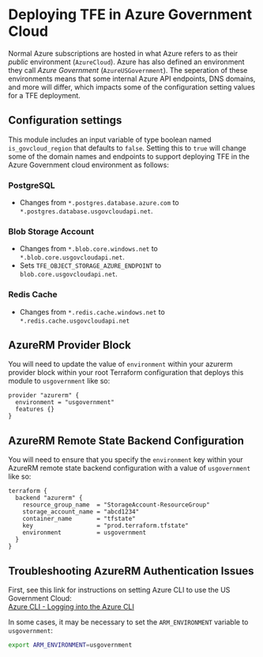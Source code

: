 # Deploying TFE in Azure Government Cloud

Normal Azure subscriptions are hosted in what Azure refers to as their _public_ environment (`AzureCloud`). Azure has also defined an environment they call _Azure Government_ (`AzureUSGovernment`). The seperation of these environments means that some internal Azure API endpoints, DNS domains, and more will differ, which impacts some of the configuration setting values for a TFE deployment.

## Configuration settings

This module includes an input variable of type boolean named `is_govcloud_region` that defaults to `false`. Setting this to `true` will change some of the domain names and endpoints to support deploying TFE in the Azure Government cloud environment as follows:

### PostgreSQL

- Changes from `*.postgres.database.azure.com` to `*.postgres.database.usgovcloudapi.net`.

### Blob Storage Account

- Changes from `*.blob.core.windows.net` to `*.blob.core.usgovcloudapi.net`.
- Sets `TFE_OBJECT_STORAGE_AZURE_ENDPOINT` to `blob.core.usgovcloudapi.net`.

### Redis Cache

- Changes from `*.redis.cache.windows.net` to `*.redis.cache.usgovcloudapi.net`

## AzureRM Provider Block

You will need to update the value of `environment` within your azurerm provider block within your root Terraform configuration that deploys this module to `usgovernment` like so:

```hcl
provider "azurerm" {
  environment = "usgovernment"
  features {}
}
```

## AzureRM Remote State Backend Configuration

You will need to ensure that you specify the `environment` key within your AzureRM remote state backend configuration with a value of `usgovernment` like so:

```hcl
terraform {
  backend "azurerm" {
    resource_group_name  = "StorageAccount-ResourceGroup"
    storage_account_name = "abcd1234"
    container_name       = "tfstate"
    key                  = "prod.terraform.tfstate"
    environment          = usgovernment
  }
}
```
## Troubleshooting AzureRM Authentication Issues

First, see this link for instructions on setting Azure CLI to use the US Government Cloud:  
[Azure CLI - Logging into the Azure CLI](https://registry.terraform.io/providers/hashicorp/azurerm/latest/docs/guides/azure_cli#logging-into-the-azure-cli)

In some cases, it may be necessary to set the `ARM_ENVIRONMENT` variable to `usgovernment`:

```bash
export ARM_ENVIRONMENT=usgovernment
```